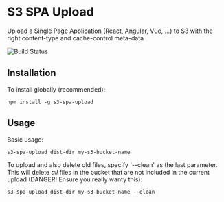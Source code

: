 # S3 SPA Upload

Upload a Single Page Application (React, Angular, Vue, ...) to S3 with the right content-type and cache-control meta-data

![Build Status](https://codebuild.eu-west-1.amazonaws.com/badges?uuid=eyJlbmNyeXB0ZWREYXRhIjoiQit5K1dqTW4zc2xYbnhOK3pFNU01dEtmM3gzODk4dmZaMDkvVVUzcHJjMWZHMmpCT05yaVEzT3I3WDZ1L25lcTI4QXFhUnlRbngrZTBsNmpwbWdCOEJJPSIsIml2UGFyYW1ldGVyU3BlYyI6ImZoY2c2aVA0ZHBKV1FxS24iLCJtYXRlcmlhbFNldFNlcmlhbCI6MX0%3D&branch=master)

## Installation

To install globally (recommended):

    npm install -g s3-spa-upload

## Usage

Basic usage:

    s3-spa-upload dist-dir my-s3-bucket-name

To upload and also delete old files, specify '--clean' as the last parameter. This will delete *all* files in the bucket that are not included in the current upload (DANGER! Ensure you really wanty this):

    s3-spa-upload dist-dir my-s3-bucket-name --clean
